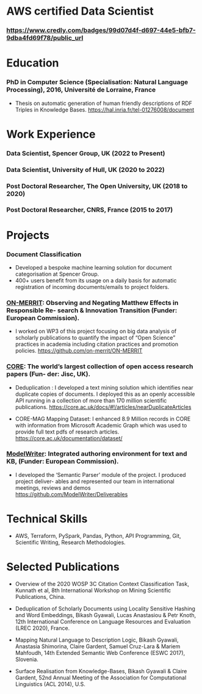 # AWS certified Data Scientist
<!-- ## **AWS Certified Machine Learning – Specialty** -->
### https://www.credly.com/badges/99d07d4f-d697-44e5-bfb7-9dba4fd69f78/public_url



# Education
### PhD in Computer Science (Specialisation: Natural Language Processing), 2016, Université de Lorraine, France

* Thesis on automatic generation of human friendly descriptions of RDF Triples in Knowledge Bases. https://hal.inria.fr/tel-01276008/document



# Work Experience
### Data Scientist, Spencer Group, UK (2022 to Present)

### Data Scientist, University of Hull, UK (2020 to 2022)

### Post Doctoral Researcher, The Open University, UK (2018 to 2020)

### Post Doctoral Researcher, CNRS, France (2015 to 2017)


# Projects
### Document Classification
* Developed a bespoke machine learning solution for document categorisation at Spencer Group.
* 400+ users benefit from its usage on a daily basis for automatic registration of incoming documents/emails to project folders.


### [ON-MERRIT](https://on-merrit.eu/): Observing and Negating Matthew Effects in Responsible Re- search & Innovation Transition (Funder: European Commission).
* I worked on WP3 of this project focusing on big data analysis of scholarly publications to quantify the impact of “Open Science” practices in academia including citation practices and promotion policies. https://github.com/on-merrit/ON-MERRIT


### [CORE](https://core.ac.uk/): The world’s largest collection of open access research papers (Fun- der: Jisc, UK).
* Deduplication : I developed a text mining solution which identifies near duplicate copies of documents. I deployed this as an openly accessible API running in a collection of more than 170 million scientific publications. https://core.ac.uk/docs/#!/articles/nearDuplicateArticles

* CORE-MAG Mapping Dataset: I enhanced 8.9 Million records in CORE with information from Microsoft Academic Graph which was used to provide full text pdfs of research articles. https://core.ac.uk/documentation/dataset/

### [ModelWriter](https://itea4.org/project/modelwriter.html): Integrated authoring environment for text and KB, (Funder: European Commission).
* I developed the ‘Semantic Parser’ module of the project. I produced project deliver- ables and represented our team in international meetings, reviews and demos https://github.com/ModelWriter/Deliverables



# Technical Skills
* AWS, Terraform, PySpark, Pandas, Python, API Programming, Git, Scientific Writing, Research Methodologies.



# Selected Publications

* Overview of the 2020 WOSP 3C Citation Context Classification Task, Kunnath et al, 8th International Workshop on Mining Scientific Publications, China.

* Deduplication of Scholarly Documents using Locality Sensitive Hashing and Word Embeddings, Bikash Gyawali, Lucas Anastasiou & Petr Knoth, 12th International Conference on Language Resources and Evaluation (LREC 2020), France.

* Mapping Natural Language to Description Logic, Bikash Gyawali, Anastasia Shimorina, Claire Gardent, Samuel Cruz-Lara & Mariem Mahfoudh, 14th Extended Semantic Web Conference (ESWC 2017), Slovenia.

* Surface Realisation from Knowledge-Bases, Bikash Gyawali & Claire Gardent, 52nd Annual Meeting of the Association for Computational Linguistics (ACL 2014), U.S.

